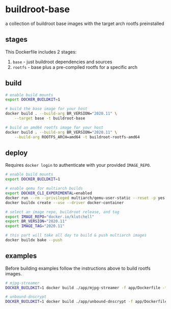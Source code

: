 # buildroot-base

a collection of buildroot base images with the target arch rootfs preinstalled

## stages

This Dockerfile includes 2 stages:

1. `base` - just buildroot dependencies and sources
2. `rootfs` - base plus a pre-compiled rootfs for a specific arch

## build

```bash
# enable build mounts
export DOCKER_BUILDKIT=1

# build the base image for your host
docker build . --build-arg BR_VERSION="2020.11" \
    --target base -t buildroot-base

# build an amd64 rootfs image for your host
docker build . --build-arg BR_VERSION="2020.11" \
    --build-arg ROOTFS_ARCH=amd64 -t buildroot-rootfs-amd64
```

## deploy

Requires `docker login` to authenticate with your provided `IMAGE_REPO`.

```bash
# enable build mounts
export DOCKER_BUILDKIT=1

# enable qemu for multiarch builds
export DOCKER_CLI_EXPERIMENTAL=enabled
docker run --rm --privileged multiarch/qemu-user-static --reset -p yes
docker buildx create --use --driver docker-container

# select an image repo, buildroot release, and tag
export IMAGE_REPO="docker.io/klutchell"
export BR_VERSION="2020.11"
export IMAGE_TAG="2020.11"

# this part will take all day to build & push multiarch images
docker buildx bake --push
```

## examples

Before building examples follow the instructions above to build rootfs images.

```bash
# mjpg-streamer
DOCKER_BUILDKIT=1 docker build ./app/mjpg-streamer -f app/Dockerfile -t mjpg-streamer

# unbound-dnscrypt
DOCKER_BUILDKIT=1 docker build ./app/unbound-dnscrypt -f app/Dockerfile -t unbound-dnscrypt
```
